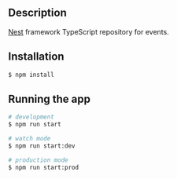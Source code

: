 ## Description

[Nest](https://github.com/nestjs/nest) framework TypeScript repository for events.

## Installation

```bash
$ npm install
```

## Running the app

```bash
# development
$ npm run start

# watch mode
$ npm run start:dev

# production mode
$ npm run start:prod
```